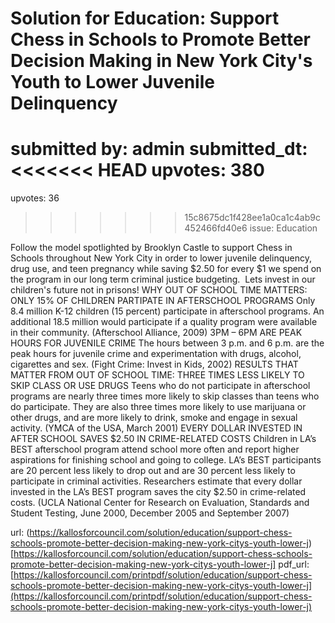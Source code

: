 # Solution for Education: Support Chess in Schools to Promote Better Decision Making in New York City's Youth to Lower Juvenile Delinquency #

submitted by: admin
submitted_dt: 
<<<<<<< HEAD
upvotes: 380
=======
upvotes: 36
>>>>>>> 15c8675dc1f428ee1a0ca1c4ab9c452466fd40e6
issue: Education

Follow the model spotlighted by Brooklyn Castle to support Chess in Schools throughout New York City in order to lower juvenile delinquency, drug use, and teen pregnancy while saving $2.50 for every $1 we spend on the program in our long term criminal justice budgeting.  Lets invest in our children's future not in prisons!
WHY OUT OF SCHOOL TIME MATTERS:
ONLY 15% OF CHILDREN PARTIPATE IN AFTERSCHOOL PROGRAMS
Only 8.4 million K-12 children (15 percent) participate in afterschool programs. An additional 18.5 million would participate if a quality program were available in their community. (Afterschool Alliance, 2009)
3PM – 6PM ARE PEAK HOURS FOR JUVENILE CRIME
The hours between 3 p.m. and 6 p.m. are the peak hours for juvenile crime and experimentation with drugs, alcohol, cigarettes and sex. (Fight Crime: Invest in Kids, 2002)
RESULTS THAT MATTER FROM OUT OF SCHOOL TIME:
THREE TIMES LESS LIKELY TO SKIP CLASS OR USE DRUGS
Teens who do not participate in afterschool programs are nearly three times more likely to skip classes than teens who do participate. They are also three times more likely to use marijuana or other drugs, and are more likely to drink, smoke and engage in sexual activity. (YMCA of the USA, March 2001)
EVERY DOLLAR INVESTED IN AFTER SCHOOL SAVES $2.50 IN CRIME-RELATED COSTS
Children in LA’s BEST afterschool program attend school more often and report higher aspirations for finishing school and going to college. LA’s BEST participants are 20 percent less likely to drop out and are 30 percent less likely to participate in criminal activities. Researchers estimate that every dollar invested in the LA’s BEST program saves the city $2.50 in crime-related costs. (UCLA National Center for Research on Evaluation, Standards and Student Testing, June 2000, December 2005 and September 2007)

url: (https://kallosforcouncil.com/solution/education/support-chess-schools-promote-better-decision-making-new-york-citys-youth-lower-j)[https://kallosforcouncil.com/solution/education/support-chess-schools-promote-better-decision-making-new-york-citys-youth-lower-j]
pdf_url: [https://kallosforcouncil.com/printpdf/solution/education/support-chess-schools-promote-better-decision-making-new-york-citys-youth-lower-j](https://kallosforcouncil.com/printpdf/solution/education/support-chess-schools-promote-better-decision-making-new-york-citys-youth-lower-j)